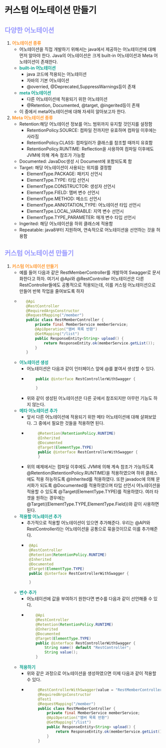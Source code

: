 # 커스텀 어노테이션 만들기
## __<span style="color:#9999ff">다양한 어노테이션</span>__
1. __<span style="color:#ff9933">어노테이션 종류</span>__
   - 어노테이션을 직접 개발하기 위해서는 java에서 제공하는 어노테이션에 대해 먼저 알아야 한다. Java의 어노테이션은 크게 built-in 어노테이션과 Meta 어노테이션이 존재한다.
   - __<span style="color:#14a492">built-in 어노테이션</span>__
     - java 코드에 적용되는 어노테이션
     - 자바의 기본 어노테이션
     - @overried, @Deprecated,SuppressWarnings등이 존재
   - __<span style="color:#14a492">meta 어노테이션</span>__
     - 다른 어노테이션에 적용되기 위한 어노테이션
     - @Retention, Documented, @target, @ingerited등이 존재
   - 이 중에서 meta어노테이션에 대해 자세히 알아보고자 한다.
2. __<span style="color:#ff9933">Meta 어노테이션 종류</span>__
   - Retention:해당 어노테이션 정보를 어느 범위까지 유지할 것인지를 설정함
     - RetentionPolicy.SOURCE: 컴파일 전까지만 유효하며 컴파일 이후에는 사라짐
     - RetentionPolicy.CLASS: 컴파일러가 클래스를 참조할 때까지 유효함
     - RetentionPolicy.RUNTIME: Reflection을 사용하여 컴파일 이후에도 JVM에 의해 계속 참조가 가능함
   - Documented: JavaDoc생성 시 Document에 포함되도록 함
   - Target: 해당 어노테이션이 사용되는 위치를 결정함
     - ElementType.PACKAGE: 패키지 선언시
     - ElementType.TYPE: 타입 선언시
     - ElementType.CONSTRUCTOR: 생성자 선언시
     - ElementType.FIELD: 맴버 변수 선언시
     - ElementType.METHOD: 메소드 선언시
     - ElementType.ANNOTATION_TYPE: 어노테이션 타입 선언시
     - ElementType.LOCAL_VARIABLE: 지역 변수 선언시 
     - ElementType.TYPE_PARAMETER: 매개 변수 타입 선언시
   - Ingerited: 해당 어노테이션을 하위 클래스에 적용함
   - Repeatable: java8부터 지원하며, 연속적으로 어노테이션을 선언하는 것을 허용함
## __<span style="color:#9999ff">커스텀 어노테이션 만들기</span>__
1. __<span style="color:#ff9933">커스텀 어노테이션 만들기</span>__
   - 예를 들어 다음과 같은 RestMemberController를 개발하여 Swagger로 문서화한다고 하자. 여기서 @Api와 @RestController 어노테이션은 다른 RestController들에도 공통적으로 적용되는데, 이를 커스텀 어노테이션으로 만들어 반복 작업을 줄여보도록 하자
   - ``` java 
        @Api 
        @RestController 
        @RequiredArgsConstructor 
        @RequestMapping("/member") 
        public class RestMemberController { 
            private final MemberService memberService; 
            @ApiOperation("멤버 목록 반환") 
            @GetMapping("/list") 
            public ResponseEntity<String> upload() { 
                return ResponseEntity.ok(memberService.getList()); 
            }
        }
    - __<span style="color:#14a492">어노테이션 생성</span>__
      - 어노테이션은 다음과 같이 인터페이스 앞에 @를 붙여서 생성할 수 있다.
      - ``` java
            public @interface RestControllerWithSwagger { 

            }
      - 위와 같이 생성된 어노테이션은 다른 곳에서 참조되지만 아무런 기능도 하지 않는다.
   - __<span style="color:#14a492">메타 어노테이션 추가</span>__
     - 앞서 다른 어노테이션에 적용되기 위한 메타 어노테이션에 대해 살펴보았다. 그 중에서 필요한 것들을 적용하면 된다.
     - ``` java 
            @Retention(RetentionPolicy.RUNTIME) 
            @Inherited 
            @Documented 
            @Target(ElementType.TYPE) 
            public @interface RestControllerWithSwagger { 
            }
     - 위의 예제에서는 컴파일 이후에도 JVM에 의해 계속 참조가 가능하도록 @Retention(RetentionPolicy.RUNTIME)을 적용하였으며 하위 클래스에도 적용 하능하도록 @Inherited를 적용하였다. 또한 javadoc에 의해 문서화가 되도록 @Documented를 적용하였으며 타입 선언시 어노테이션을 적용할 수 있도록 @Target(ElementType.TYPE)를 적용하였다. 여러 타겟을 원하는 경우에는 @Target({ElementType.TYPE,ElementType.Field})와 같이 사용하면 된다.
   - __<span style="color:#14a492">적용할 어노테이션 추가</span>__
     - 추가적으로 적용할 어노테이션이 있으면 추가해준다. 우리는 @API와 RestController라는 어노테이션을 공통으로 묶을것이므로 이를 추가해준다.
     - ``` java 
        @Api 
        @RestController 
        @Retention(RetentionPolicy.RUNTIME) 
        @Inherited 
        @Documented 
        @Target(ElementType.TYPE) 
        public @interface RestControllerWithSwagger { 

        }
    - __<span style="color:#14a492">변수 추가</span>__
      - 어노테이션에 값을 부여하기 원한다면 변수를 다음과 같이 선언해줄 수 있다.
      - ``` java
            @Api 
            @RestController 
            @Retention(RetentionPolicy.RUNTIME) 
            @Inherited 
            @Documented 
            @Target(ElementType.TYPE) 
            public @interface RestControllerWithSwagger { 
                String name() default "RestController"; 
                String value();
            }
   - __<span style="color:#14a492">적용하기</span>__
     - 위와 같은 과정으로 어노테이션을 생성하였으면 이제 다음과 같이 적용할 수 있다.
     - ``` java
            @RestControllerWithSwagger(value = "RestMemberController", name = "RestMemberController")
            @RequiredArgsConstructor 
            @Test1 
            @RequestMapping("/member") 
            public class RestMemberController { 
                private final MemberService memberService; 
                @ApiOperation("멤버 목록 반환") 
                @GetMapping("/list") 
                public ResponseEntity<String> upload() { 
                    return ResponseEntity.ok(memberService.getList()); 
                } 
            }
